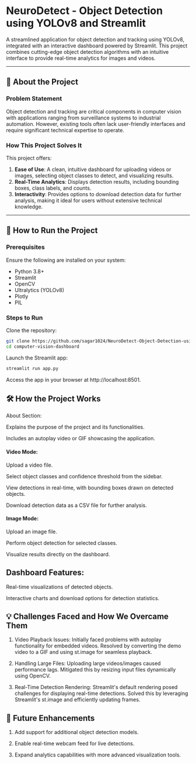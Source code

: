 # NeuroDetect - Object Detection using YOLOv8 and Streamlit

A streamlined application for object detection and tracking using YOLOv8, integrated with an interactive dashboard powered by Streamlit. This project combines cutting-edge object detection algorithms with an intuitive interface to provide real-time analytics for images and videos.

---

## 📖 About the Project

### Problem Statement
Object detection and tracking are critical components in computer vision with applications ranging from surveillance systems to industrial automation. However, existing tools often lack user-friendly interfaces and require significant technical expertise to operate.

### How This Project Solves It
This project offers:
1. **Ease of Use**: A clean, intuitive dashboard for uploading videos or images, selecting object classes to detect, and visualizing results.
2. **Real-Time Analytics**: Displays detection results, including bounding boxes, class labels, and counts.
3. **Interactivity**: Provides options to download detection data for further analysis, making it ideal for users without extensive technical knowledge.

---

## 🚀 How to Run the Project

### Prerequisites
Ensure the following are installed on your system:
- Python 3.8+
- Streamlit
- OpenCV
- Ultralytics (YOLOv8)
- Plotly
- PIL

### Steps to Run

Clone the repository:

```bash
git clone https://github.com/sagar1024/NeuroDetect-Object-Detection-using-Streamlit.git
cd computer-vision-dashboard
```

Launch the Streamlit app:

```bash
streamlit run app.py
```

Access the app in your browser at http://localhost:8501.

## 🛠 How the Project Works

About Section:

Explains the purpose of the project and its functionalities.

Includes an autoplay video or GIF showcasing the application.

#### Video Mode:

Upload a video file.

Select object classes and confidence threshold from the sidebar.

View detections in real-time, with bounding boxes drawn on detected objects.

Download detection data as a CSV file for further analysis.

#### Image Mode:

Upload an image file.

Perform object detection for selected classes.

Visualize results directly on the dashboard.

## Dashboard Features:

Real-time visualizations of detected objects.

Interactive charts and download options for detection statistics.

## 💡 Challenges Faced and How We Overcame Them

1. Video Playback Issues:
Initially faced problems with autoplay functionality for embedded videos. Resolved by converting the demo video to a GIF and using st.image for seamless playback.

2. Handling Large Files:
Uploading large videos/images caused performance lags. Mitigated this by resizing input files dynamically using OpenCV.

3. Real-Time Detection Rendering:
Streamlit's default rendering posed challenges for displaying real-time detections. Solved this by leveraging Streamlit's st.image and efficiently updating frames.

## 🌟 Future Enhancements

1. Add support for additional object detection models.

2. Enable real-time webcam feed for live detections.

3. Expand analytics capabilities with more advanced visualization tools.
